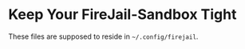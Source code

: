 Keep Your FireJail-Sandbox Tight
================================

These files are supposed to reside in `~/.config/firejail`.
